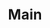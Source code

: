 ---
title: "Main"
type: template
layout: components
subscribe: "¡Suscríbase ahora!"
subscribeCall: "Subscribe to our mailing list!"
subscribeBtn: "Subscribe"
placeholderName: "Tu nombre"
placeholderEmail: "Tu e-mail"
---